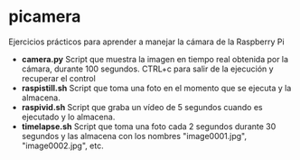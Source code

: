 # picamera
Ejercicios prácticos para aprender a manejar la cámara de la Raspberry Pi

- **camera.py** Script que muestra la imagen en tiempo real obtenida por la cámara, durante 100 segundos. CTRL+c para salir de la ejecución y recuperar el control
- **raspistill.sh** Script que toma una foto en el momento que se ejecuta y la almacena.
- **raspivid.sh** Script que graba un vídeo de 5 segundos cuando es ejecutado y lo almacena.
- **timelapse.sh** Script que toma una foto cada 2 segundos durante 30 segundos y las almacena con los nombres "image0001.jpg", "image0002.jpg", etc.
